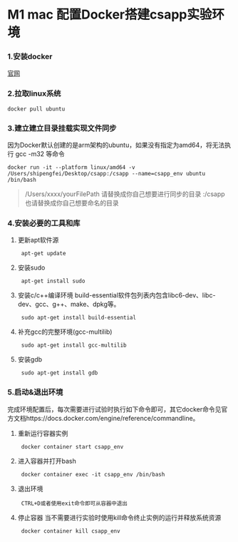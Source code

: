 # M1 mac 配置Docker搭建csapp实验环境

### 1.安装docker
[官网](https://www.docker.com/)

### 2.拉取linux系统
    docker pull ubuntu

### 3.建立建立目录挂载实现文件同步
因为Docker默认创建的是arm架构的ubuntu，如果没有指定为amd64，将无法执行 gcc -m32 等命令

    docker run -it --platform linux/amd64 -v /Users/shipengfei/Desktop/csapp:/csapp --name=csapp_env ubuntu /bin/bash
>/Users/xxxx/yourFilePath 请替换成你自己想要进行同步的目录
  :/csapp 也请替换成你自己想要命名的目录

### 4.安装必要的工具和库
1. 更新apt软件源

        apt-get update

2. 安装sudo

        apt-get install sudo

3. 安装c/c++编译环境
    build-essential软件包列表内包含libc6-dev、libc-dev、gcc、g++、make、dpkg等。

        sudo apt-get install build-essential

4. 补充gcc的完整环境(gcc-multilib)

        sudo apt-get install gcc-multilib

5. 安装gdb

        sudo apt-get install gdb

### 5.启动&退出环境

完成环境配置后，每次需要进行试验时执行如下命令即可，其它docker命令见官方文档https://docs.docker.com/engine/reference/commandline。

1. 重新运行容器实例

        docker container start csapp_env

2. 进入容器并打开bash

        docker container exec -it csapp_env /bin/bash

3. 退出环境

        CTRL+D或者使用exit命令即可从容器中退出

4. 停止容器
   当不需要进行实验时使用kill命令终止实例的运行并释放系统资源

        docker container kill csapp_env

